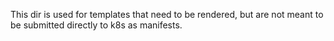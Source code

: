 This dir is used for templates that need to be rendered, but are not meant to be submitted directly to k8s as manifests.
